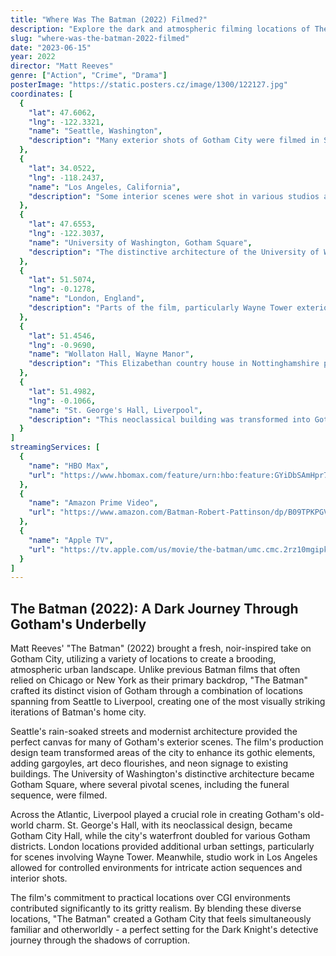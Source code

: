```yaml
---
title: "Where Was The Batman (2022) Filmed?"
description: "Explore the dark and atmospheric filming locations of The Batman (2022), showcasing the gritty underbelly of Gotham City and the stunning visuals brought to life by director Matt Reeves."
slug: "where-was-the-batman-2022-filmed"
date: "2023-06-15"
year: 2022
director: "Matt Reeves"
genre: ["Action", "Crime", "Drama"]
posterImage: "https://static.posters.cz/image/1300/122127.jpg"
coordinates: [
  {
    "lat": 47.6062,
    "lng": -122.3321,
    "name": "Seattle, Washington",
    "description": "Many exterior shots of Gotham City were filmed in Seattle, known for its iconic skyline and moody atmosphere."
  },
  {
    "lat": 34.0522,
    "lng": -118.2437,
    "name": "Los Angeles, California",
    "description": "Some interior scenes were shot in various studios around Los Angeles, utilizing soundstages and backlots."
  },
  {
    "lat": 47.6553,
    "lng": -122.3037,
    "name": "University of Washington, Gotham Square",
    "description": "The distinctive architecture of the University of Washington served as Gotham Square in several key scenes."
  },
  {
    "lat": 51.5074,
    "lng": -0.1278,
    "name": "London, England",
    "description": "Parts of the film, particularly Wayne Tower exteriors, were shot in various locations around London."
  },
  {
    "lat": 51.4546,
    "lng": -0.9690,
    "name": "Wollaton Hall, Wayne Manor",
    "description": "This Elizabethan country house in Nottinghamshire provided the exterior shots for Wayne Manor."
  },
  {
    "lat": 51.4982,
    "lng": -0.1066,
    "name": "St. George's Hall, Liverpool",
    "description": "This neoclassical building was transformed into Gotham City Hall for several pivotal scenes in the film."
  }
]
streamingServices: [
  {
    "name": "HBO Max",
    "url": "https://www.hbomax.com/feature/urn:hbo:feature:GYiDbSAmHpr7DwgEAAAAI"
  },
  {
    "name": "Amazon Prime Video",
    "url": "https://www.amazon.com/Batman-Robert-Pattinson/dp/B09TPKPGVM"
  },
  {
    "name": "Apple TV",
    "url": "https://tv.apple.com/us/movie/the-batman/umc.cmc.2rz10mgipk1wzcv8p75vhtmv2"
  }
]
---
```


## The Batman (2022): A Dark Journey Through Gotham's Underbelly

Matt Reeves' "The Batman" (2022) brought a fresh, noir-inspired take on Gotham City, utilizing a variety of locations to create a brooding, atmospheric urban landscape. Unlike previous Batman films that often relied on Chicago or New York as their primary backdrop, "The Batman" crafted its distinct vision of Gotham through a combination of locations spanning from Seattle to Liverpool, creating one of the most visually striking iterations of Batman's home city.

Seattle's rain-soaked streets and modernist architecture provided the perfect canvas for many of Gotham's exterior scenes. The film's production design team transformed areas of the city to enhance its gothic elements, adding gargoyles, art deco flourishes, and neon signage to existing buildings. The University of Washington's distinctive architecture became Gotham Square, where several pivotal scenes, including the funeral sequence, were filmed.

Across the Atlantic, Liverpool played a crucial role in creating Gotham's old-world charm. St. George's Hall, with its neoclassical design, became Gotham City Hall, while the city's waterfront doubled for various Gotham districts. London locations provided additional urban settings, particularly for scenes involving Wayne Tower. Meanwhile, studio work in Los Angeles allowed for controlled environments for intricate action sequences and interior shots.

The film's commitment to practical locations over CGI environments contributed significantly to its gritty realism. By blending these diverse locations, "The Batman" created a Gotham City that feels simultaneously familiar and otherworldly - a perfect setting for the Dark Knight's detective journey through the shadows of corruption.
